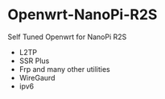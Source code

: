 # Openwrt-NanoPi-R2S
Self Tuned Openwrt for NanoPi R2S

- L2TP
- SSR Plus
- Frp and many other utilities
- WireGaurd
- ipv6
